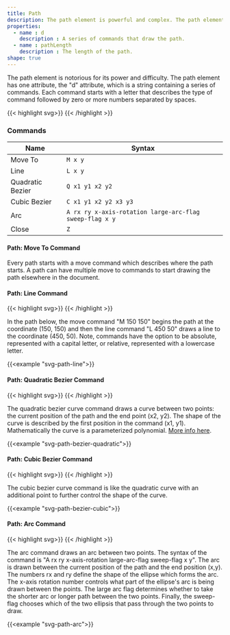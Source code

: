 ```yaml
---
title: Path
description: The path element is powerful and complex. The path element has one geometric property which contains a series of points that the path is drawn between.
properties:
  - name : d
    description : A series of commands that draw the path.
  - name : pathLength
    description : The length of the path.
shape: true
---
```


The path element is notorious for its power and difficulty. The path element has one attribute, the "d" attribute, which is a string containing a series of commands. Each command starts with a letter that describes the type of command followed by zero or more numbers separated by spaces.

{{< highlight svg>}}
<path d="..."></path>
{{< /highlight >}}

### Commands

| Name             | Syntax                                                |
| ---------------- | ----------------------------------------------------- |
| Move To          | `M x y`                                                 |
| Line             | `L x y`                                                 |
| Quadratic Bezier | `Q x1 y1 x2 y2`                                         |
| Cubic Bezier     | `C x1 y1 x2 y2 x3 y3`                                   |
| Arc              | `A rx ry x-axis-rotation large-arc-flag sweep-flag x y` |
| Close            | `Z`                                                     |

#### Path: Move To Command

Every path starts with a move command which describes where the path starts. A path can have multiple move to commands to start drawing the path elsewhere in the document.

#### Path: Line Command

{{< highlight svg>}}
<path d="L x y"></path>
{{< /highlight >}}

In the path below, the move command "M 150 150" begins the path at the coordinate (150, 150) and then the line command "L 450 50" draws a line to the coordinate (450, 50). Note, commands have the option to be absolute, represented with a capital letter, or relative, represented with a lowercase letter.

{{<example "svg-path-line">}}

#### Path: Quadratic Bezier Command

{{< highlight svg>}}
<path d="M x0 y0 Q x1 y1 x2 y2"></path>
{{< /highlight >}}

The quadratic bezier curve command draws a curve between two points: the current position of the path and the end point (x2, y2). The shape of the curve is described by the first position in the command (x1, y1). Mathematically the curve is a parameterized polynomial. <a href="https://pomax.github.io/bezierinfo/" target="_blank" rel="noreferrer">More info here</a>.

{{<example "svg-path-bezier-quadratic">}}

#### Path: Cubic Bezier Command

{{< highlight svg>}}
<path d="M x0 y0 C x1 y1 x2 y2 x3 y3"></path>
{{< /highlight >}}

The cubic bezier curve command is like the quadratic curve with an additional point to further control the shape of the curve.

{{<example "svg-path-bezier-cubic">}}

#### Path: Arc Command

{{< highlight svg>}}
<path d="M x0 y0 A rx ry x-axis-rotation large-arc-flag sweep-flag x y"></path>
{{< /highlight >}}

The arc command draws an arc between two points. The syntax of the command is "A rx ry x-axis-rotation large-arc-flag sweep-flag x y". The arc is drawn between the current position of the path and the end position (x,y). The numbers rx and ry define the shape of the ellipse which forms the arc. The x-axis rotation number controls what part of the ellipse's arc is being drawn between the points. The large arc flag determines whether to take the shorter arc or longer path between the two points. Finally, the sweep-flag chooses which of the two ellipsis that pass through the two points to draw.

{{<example "svg-path-arc">}}

